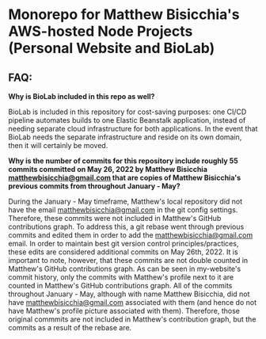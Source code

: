 # Monorepo for Matthew Bisicchia's AWS-hosted Node Projects (Personal Website and BioLab)


## FAQ:

**Why is BioLab included in this repo as well?**

BioLab is included in this repository for cost-saving purposes: one CI/CD pipeline automates builds to one Elastic Beanstalk application, instead of needing separate cloud infrastructure for both applications. In the event that BioLab needs the separate infrastructure and reside on its own domain, then it will certainly be moved.

**Why is the number of commits for this repository include roughly 55 commits committed on May 26, 2022 by Matthew Bisicchia <matthewbisicchia@gmail.com> that are copies of Matthew Bisicchia's previous commits from throughout January - May?**

During the January - May timeframe, Matthew's local repository did not have the email matthewbisicchia@gmail.com in the git config settings. Therefore, these commits were not included in Matthew's GitHub contributions graph. To address this, a git rebase went through previous commits and edited them in order to add the <matthewbisicchia@gmail.com> email. In order to maintain best git version control principles/practices, these edits are considered additional commits on May 26th, 2022. It is important to note, however, that these commits are not double counted in Matthew's GitHub contributions graph. As can be seen in my-website's commit history, only the commits with Matthew's profile next to it are counted in Matthew's GitHub contributions graph. All of the commits throughout January - May, although with name Matthew Bisicchia, did not have <matthewbisicchia@gmail.com> associated with them (and hence do not have Matthew's profile picture associated with them). Therefore, those original commmits are not included in Matthew's contribution graph, but the commits as a result of the rebase are. 
